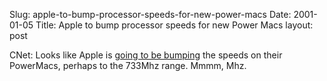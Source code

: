 Slug: apple-to-bump-processor-speeds-for-new-power-macs
Date: 2001-01-05
Title: Apple to bump processor speeds for new Power Macs
layout: post

CNet: Looks like Apple is <a href="http://news.cnet.com/news/0-1006-200-4362156.html?tag=st.ne.1430735..ni">going to be bumping</a> the speeds on their PowerMacs, perhaps to the 733Mhz range. Mmmm, Mhz.
